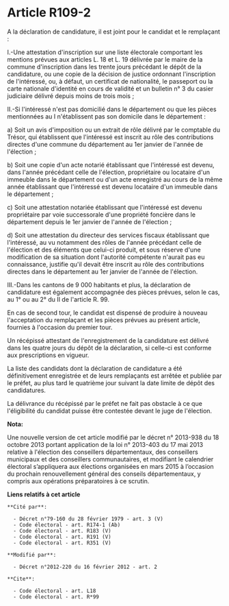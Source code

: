 # Article R109-2

A la déclaration de candidature, il est joint pour le candidat et le remplaçant : 

I.-Une attestation d'inscription sur une liste électorale comportant les mentions prévues aux articles L. 18 et L. 19
délivrée par le maire de la commune d'inscription dans les trente jours précédant le dépôt de la candidature, ou une copie de
la décision de justice ordonnant l'inscription de l'intéressé, ou, à défaut, un certificat de nationalité, le passeport ou la
carte nationale d'identité en cours de validité et un bulletin n° 3 du casier judiciaire délivré depuis moins de trois
mois ; 

II.-Si l'intéressé n'est pas domicilié dans le département ou que les pièces mentionnées au I n'établissent pas son domicile
dans le département : 

a) Soit un avis d'imposition ou un extrait de rôle délivré par le comptable du Trésor, qui établissent que l'intéressé est
inscrit au rôle des contributions directes d'une commune du département au 1er janvier de l'année de l'élection ; 

b) Soit une copie d'un acte notarié établissant que l'intéressé est devenu, dans l'année précédant celle de l'élection,
propriétaire ou locataire d'un immeuble dans le département ou d'un acte enregistré au cours de la même année établissant que
l'intéressé est devenu locataire d'un immeuble dans le département ; 

c) Soit une attestation notariée établissant que l'intéressé est devenu propriétaire par voie successorale d'une propriété
foncière dans le département depuis le 1er janvier de l'année de l'élection ; 

d) Soit une attestation du directeur des services fiscaux établissant que l'intéressé, au vu notamment des rôles de l'année
précédant celle de l'élection et des éléments que celui-ci produit, et sous réserve d'une modification de sa situation dont
l'autorité compétente n'aurait pas eu connaissance, justifie qu'il devait être inscrit au rôle des contributions directes
dans le département au 1er janvier de l'année de l'élection. 

III.-Dans les cantons de 9 000 habitants et plus, la déclaration de candidature est également accompagnée des pièces prévues,
selon le cas, au 1° ou au 2° du II de l'article R. 99. 

En cas de second tour, le candidat est dispensé de produire à nouveau l'acceptation du remplaçant et les pièces prévues au
présent article, fournies à l'occasion du premier tour. 

Un récépissé attestant de l'enregistrement de la candidature est délivré dans les quatre jours du dépôt de la déclaration, si
celle-ci est conforme aux prescriptions en vigueur. 

La liste des candidats dont la déclaration de candidature a été définitivement enregistrée et de leurs remplaçants est
arrêtée et publiée par le préfet, au plus tard le quatrième jour suivant la date limite de dépôt des candidatures. 

La délivrance du récépissé par le préfet ne fait pas obstacle à ce que l'éligibilité du candidat puisse être contestée devant
le juge de l'élection.

**Nota:**

Une nouvelle version de cet article modifié par le décret n° 2013-938 du 18 octobre 2013 portant application de la loi n°
2013-403 du 17 mai 2013 relative à l'élection des conseillers départementaux, des conseillers municipaux et des conseillers
communautaires, et modifiant le calendrier électoral s’appliquera aux élections organisées en mars 2015 à l’occasion du
prochain renouvellement général des conseils départementaux, y compris aux opérations préparatoires à ce scrutin.

**Liens relatifs à cet article**

	**Cité par**:

	  - Décret n°79-160 du 28 février 1979 - art. 3 (V)
	  - Code électoral - art. R174-1 (Ab)
	  - Code électoral - art. R183 (V)
	  - Code électoral - art. R191 (V)
	  - Code électoral - art. R351 (V)

	**Modifié par**:

	  - Décret n°2012-220 du 16 février 2012 - art. 2

	**Cite**:

	  - Code électoral - art. L18
	  - Code électoral - art. R*99

